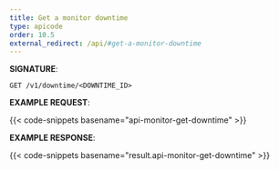 ```yaml
---
title: Get a monitor downtime
type: apicode
order: 10.5
external_redirect: /api/#get-a-monitor-downtime
---
```


**SIGNATURE**:

`GET /v1/downtime/<DOWNTIME_ID>`

**EXAMPLE REQUEST**:

{{< code-snippets basename="api-monitor-get-downtime" >}}

**EXAMPLE RESPONSE**:

{{< code-snippets basename="result.api-monitor-get-downtime" >}}
